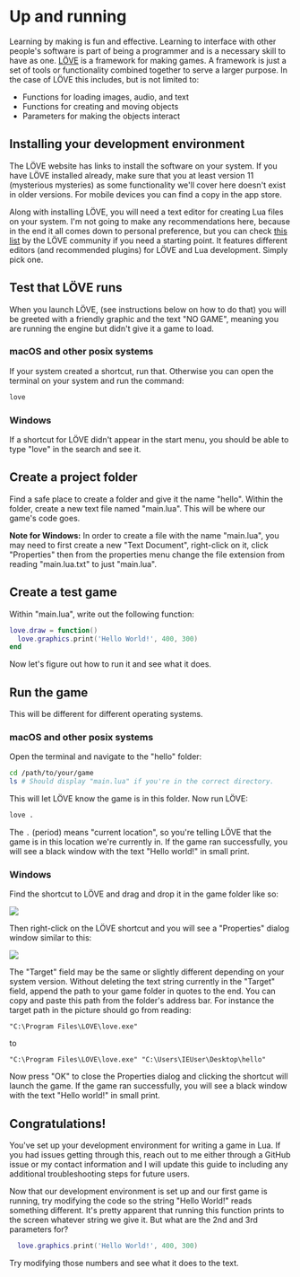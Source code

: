 # Up and running

Learning by making is fun and effective.
Learning to interface with other people's software is part of being a programmer and is a necessary skill to have as one.
[LÖVE](https://love2d.org/) is a framework for making games.
A framework is just a set of tools or functionality combined together to serve a larger purpose.
In the case of LÖVE this includes, but is not limited to:

- Functions for loading images, audio, and text
- Functions for creating and moving objects
- Parameters for making the objects interact

## Installing your development environment

The LÖVE website has links to install the software on your system.
If you have LÖVE installed already, make sure that you at least version 11 (mysterious mysteries) as some functionality we'll cover here doesn't exist in older versions.
For mobile devices you can find a copy in the app store.

Along with installing LÖVE, you will need a text editor for creating Lua files on your system. I'm not going to make any recommendations here, because in the end it all comes down to personal preference, but you can check [this list](https://github.com/love2d-community/awesome-love2d/blob/master/README.md#ides) by the LÖVE community if you need a starting point. It features different editors (and recommended plugins) for LÖVE and Lua development. Simply pick one.

## Test that LÖVE runs

When you launch LÖVE, (see instructions below on how to do that) you will be greeted with a friendly graphic and the text "NO GAME", meaning you are running the engine but didn't give it a game to load.

### macOS and other posix systems

If your system created a shortcut, run that.
Otherwise you can open the terminal on your system and run the command:
```sh
love
```

### Windows

If a shortcut for LÖVE didn't appear in the start menu, you should be able to type "love" in the search and see it.

## Create a project folder

Find a safe place to create a folder and give it the name "hello".
Within the folder, create a new text file named "main.lua".
This will be where our game's code goes.

**Note for Windows:**
In order to create a file with the name "main.lua", you may need to first create a new "Text Document", right-click on it, click "Properties" then from the properties menu change the file extension from reading "main.lua.txt" to just "main.lua".

## Create a test game

Within "main.lua", write out the following function:

```lua
love.draw = function()
  love.graphics.print('Hello World!', 400, 300)
end
```

Now let's figure out how to run it and see what it does.

## Run the game

This will be different for different operating systems.

### macOS and other posix systems

Open the terminal and navigate to the "hello" folder:
```sh
cd /path/to/your/game
ls # Should display "main.lua" if you're in the correct directory.
```

This will let LÖVE know the game is in this folder.
Now run LÖVE:

```sh
love .
```

The `.` (period) means "current location", so you're telling LÖVE that the game is in this location we're currently in.
If the game ran successfully, you will see a black window with the text "Hello world!" in small print.

### Windows

Find the shortcut to LÖVE and drag and drop it in the game folder like so:

![](/images/02-01-windows-folder.png)

Then right-click on the LÖVE shortcut and you will see a "Properties" dialog window similar to this:

![](/images/02-01-windows-shortcut.png)

The "Target" field may be the same or slightly different depending on your system version.
Without deleting the text string currently in the "Target" field, append the path to your game folder in quotes to the end.
You can copy and paste this path from the folder's address bar.
For instance the target path in the picture should go from reading:
```
"C:\Program Files\LOVE\love.exe"
```
to
```
"C:\Program Files\LOVE\love.exe" "C:\Users\IEUser\Desktop\hello"
```

Now press "OK" to close the Properties dialog and clicking the shortcut will launch the game.
If the game ran successfully, you will see a black window with the text "Hello world!" in small print.

## Congratulations!

You've set up your development environment for writing a game in Lua.
If you had issues getting through this, reach out to me either through a GitHub issue or my contact information and I will update this guide to including any additional troubleshooting steps for future users.


Now that our development environment is set up and our first game is running, try modifying the code so the string "Hello World!" reads something different.
It's pretty apparent that running this function prints to the screen whatever string we give it.
But what are the 2nd and 3rd parameters for?

```lua
  love.graphics.print('Hello World!', 400, 300)
```

Try modifying those numbers and see what it does to the text.
